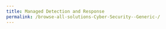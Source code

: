 ```yaml
---
title: Managed Detection and Response
permalink: /browse-all-solutions-Cyber-Security--Generic-/
---
```



